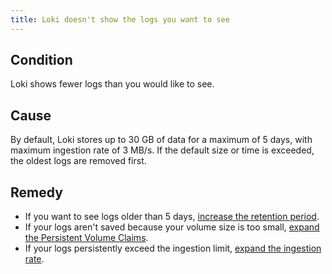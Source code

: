 ```yaml
---
title: Loki doesn't show the logs you want to see
---
```


## Condition

Loki shows fewer logs than you would like to see.

## Cause

By default, Loki stores up to 30 GB of data for a maximum of 5 days, with maximum ingestion rate of 3 MB/s. If the default size or time is exceeded, the oldest logs are removed first.

## Remedy

- If you want to see logs older than 5 days, [increase the retention period](../../04-operation-guides/operations/obsv-02-adjust-loki.md#adjust-log-retention-period).
- If your logs aren't saved because your volume size is too small, [expand the Persistent Volume Claims](../../04-operation-guides/operations/obsv-02-adjust-loki.md#adjust-volume-size).
- If your logs persistently exceed the ingestion limit, [expand the ingestion rate](../../04-operation-guides/operations/obsv-02-adjust-loki.md#adjust-ingestion-limit).